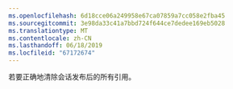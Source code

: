 ```yaml
---
ms.openlocfilehash: 6d18cce06a249958e67ca07859a7cc058e2fba45
ms.sourcegitcommit: 3e98da33c41a7bbd724f644ce7dedee169eb5028
ms.translationtype: MT
ms.contentlocale: zh-CN
ms.lasthandoff: 06/18/2019
ms.locfileid: "67172674"
---
```

若要正确地清除会话发布后的所有引用。
